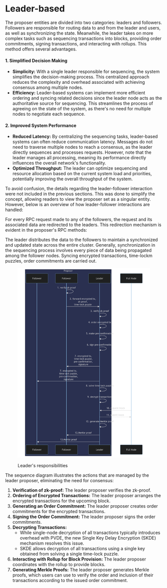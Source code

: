 # Leader-based

The proposer entities are divided into two categories: leaders and followers. Followers are responsible for routing data to and from the leader and users, as well as synchronizing the state. Meanwhile, the leader takes on more complex tasks such as sequencing transactions into blocks, providing order commitments, signing transactions, and interacting with rollups. This method offers several advantages.

#### 1. Simplified Decision Making <a href="#simpler-decision-making" id="simpler-decision-making"></a>

* **Simplicity:** With a single leader responsible for sequencing, the system simplifies the decision-making process. This centralized approach reduces the complexity and overhead associated with achieving consensus among multiple nodes.
* **Efficiency:** Leader-based systems can implement more efficient ordering and syncing related decisions  since the leader node acts as the authoritative source for sequencing. This streamlines the process of agreeing on the state of the system, as there's no need for multiple nodes to negotiate each sequence.

#### 2. Improved System Performance

* **Reduced Latency:** By centralizing the sequencing tasks, leader-based systems can often reduce communication latency. Messages do not need to traverse multiple nodes to reach a consensus, as the leader directly sequences and processes requests. However, note that the leader manages all processing, meaning its performance directly influences the overall network's functionality.
* **Optimized Throughput:** The leader can optimize sequencing and resource allocation based on the current system load and priorities, potentially improving the overall throughput of the system.

To avoid confusion, the details regarding the leader-follower interaction were not included in the previous sections. This was done to simplify the concept, allowing readers to view the proposer set as a singular entity. However, below is an overview of how leader-follower interactions are handled:

For every RPC request made to any of the followers, the request and its associated data are redirected to the leaders. This redirection mechanism is evident in the proposer's RPC methods:

The leader distributes the data to the followers to maintain a synchronized and updated state across the entire cluster. Generally, synchronization in the sequencing process involves every piece of data being propagated among the follower nodes. Syncing encrypted transactions, time-lockm puzzles, order commitments are carried out.

<figure><img src="../../../.gitbook/assets/image (6).png" alt=""><figcaption><p>Leader's responsibilities</p></figcaption></figure>

The sequence diagram illustrates the actions that are managed by the leader proposer, eliminating the need for consensus:

1. **Verification of zk-proof:** The leader proposer verifies the zk-proof.
2. **Ordering of Encrypted Transactions:** The leader proposer arranges the encrypted transactions for the upcoming block.
3. **Generating an Order Commitment:** The leader proposer creates order commitments for the encrypted transactions.
4. **Signing the Order Commitment:** The leader proposer signs the order commitments.
5. **Decrypting Transactions:**
   * While single-node decryption of all transactions typically introduces overhead with PVDE, the new Single Key Delay Encryption (SKDE) mechanism resolves this issue.
   * SKDE allows decryption of all transactions using a single key obtained from solving a single time-lock puzzle.
6. **Interacting with Rollup for Block Provision:** The leader proposer coordinates with the rollup to provide blocks.
7. **Generating Merkle Proofs:** The leader proposer generates Merkle proofs, which users can use to verify the order and inclusion of their transactions according to the issued order commitment.
